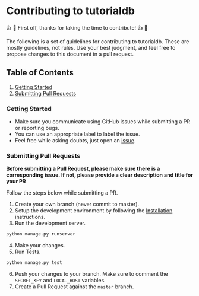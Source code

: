 # Contributing to tutorialdb

👍 🎉 First off, thanks for taking the time to contribute! 👍 🎉

The following is a set of guidelines for contributing to tutorialdb. These are mostly guidelines, not rules. Use your best judgment, and feel free to propose changes to this document in a pull request.

## Table of Contents

1. [Getting Started](#getting-started)
2. [Submitting Pull Requests](#submitting-pull-requests)

### Getting Started

- Make sure you communicate using GitHub issues while submitting a PR or reporting bugs.
- You can use an appropriate label to label the issue.
- Feel free while asking doubts, just open an [issue](https://github.com/Bhupesh-V/tutorialdb/issues/new).

### Submitting Pull Requests

**Before submitting a Pull Request, please make sure there is a corresponding issue.  If not, please provide a clear description and title for your PR**

Follow the steps below while submitting a PR.

1. Create your own branch (never commit to master).
2. Setup the development environment by following the [Installation](README.md#installation-) instructions.
3. Run the development server.

```bash
python manage.py runserver
```

4. Make your changes.
5. Run Tests.

```bash
python manage.py test
```

6. Push your changes to your branch. Make sure to comment the `SECRET_KEY` and `LOCAL_HOST` variables.
7. Create a Pull Request against the `master` branch.
